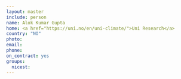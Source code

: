 ```yaml
---
layout: master
include: person
name: Alok Kumar Gupta
home: <a href="https://uni.no/en/uni-climate/">Uni Research</a>
country: "NO"
photo:
email:
phone:
on_contract: yes
groups:
  nicest:
---
```

